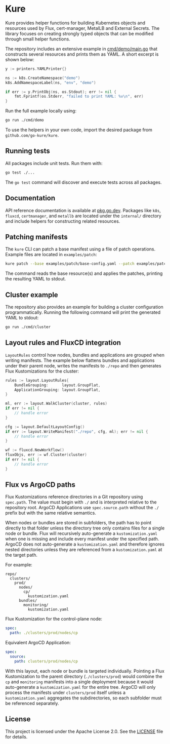 # Kure

Kure provides helper functions for building Kubernetes objects and resources used by
Flux, cert-manager, MetalLB and External Secrets. The library focuses on creating
strongly typed objects that can be modified through small helper functions.

The repository includes an extensive example in [cmd/demo/main.go](cmd/demo/main.go) that constructs
several resources and prints them as YAML. A short excerpt is shown below:

```go
y := printers.YAMLPrinter{}

ns := k8s.CreateNamespace("demo")
k8s.AddNamespaceLabel(ns, "env", "demo")

if err := y.PrintObj(ns, os.Stdout); err != nil {
    fmt.Fprintf(os.Stderr, "failed to print YAML: %v\n", err)
}
```

Run the full example locally using:

```bash
go run ./cmd/demo
```

To use the helpers in your own code, import the desired package from
`github.com/go-kure/kure`.


## Running tests

All packages include unit tests. Run them with:

```bash
go test ./...
```

The `go test` command will discover and execute tests across all packages.

## Documentation

API reference documentation is available at
[pkg.go.dev](https://pkg.go.dev/github.com/go-kure/kure). Packages like
`k8s`, `fluxcd`, `certmanager`, and `metallb` are located under the
`internal/` directory and include helpers for constructing related
resources.

## Patching manifests

The `kure` CLI can patch a base manifest using a file of patch operations. Example files are located in `examples/patch`:

```bash
kure patch --base examples/patch/base-config.yaml --patch examples/patch/patch.yaml
```

The command reads the base resource(s) and applies the patches, printing the resulting YAML to stdout.

## Cluster example

The repository also provides an example for building a cluster configuration
programmatically. Running the following command will print the generated YAML
to stdout:

```bash
go run ./cmd/cluster
```

## Layout rules and FluxCD integration

`LayoutRules` control how nodes, bundles and applications are grouped when
writing manifests. The example below flattens bundles and applications under
their parent node, writes the manifests to `./repo` and then generates Flux
Kustomizations for the cluster:

```go
rules := layout.LayoutRules{
    BundleGrouping:      layout.GroupFlat,
    ApplicationGrouping: layout.GroupFlat,
}

ml, err := layout.WalkCluster(cluster, rules)
if err != nil {
    // handle error
}

cfg := layout.DefaultLayoutConfig()
if err := layout.WriteManifest("./repo", cfg, ml); err != nil {
    // handle error
}

wf := fluxcd.NewWorkflow()
fluxObjs, err := wf.Cluster(cluster)
if err != nil {
    // handle error
}
```


## Flux vs ArgoCD paths

Flux Kustomizations reference directories in a Git repository using
`spec.path`. The value must begin with `./` and is interpreted relative to the
repository root. ArgoCD Applications use `spec.source.path` without the `./`
prefix but with the same relative semantics.

When nodes or bundles are stored in subfolders, the path has to point directly
to that folder unless the directory tree only contains files for a single
node or bundle. Flux will recursively auto-generate a `kustomization.yaml` when
one is missing and include every manifest under the specified path. ArgoCD does
not auto-generate a `kustomization.yaml` and therefore ignores nested
directories unless they are referenced from a `kustomization.yaml` at the
target path.

For example:

```text
repo/
  clusters/
    prod/
      nodes/
        cp/
          kustomization.yaml
      bundles/
        monitoring/
          kustomization.yaml
```

Flux Kustomization for the control-plane node:

```yaml
spec:
  path: ./clusters/prod/nodes/cp
```

Equivalent ArgoCD Application:

```yaml
spec:
  source:
    path: clusters/prod/nodes/cp
```

With this layout, each node or bundle is targeted individually. Pointing a Flux
Kustomization to the parent directory (`./clusters/prod`) would combine the
`cp` and `monitoring` manifests into a single deployment because it would
auto-generate a `kustomization.yaml` for the entire tree. ArgoCD will only
process the manifests under `clusters/prod` itself unless a
`kustomization.yaml` aggregates the subdirectories, so each subfolder must be
referenced separately.



## License

This project is licensed under the Apache License 2.0. See the [LICENSE](LICENSE) file for details.
